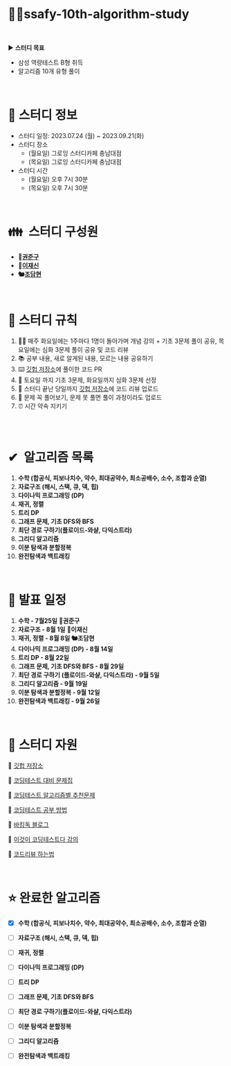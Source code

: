 # ✍🏻ssafy-10th-algorithm-study

<br>

▶️ **스터디 목표**

- 삼성 역량테스트 B형 취득
- 알고리즘 10개 유형 풀이

<br>

# 📜 스터디 정보

- 스터디 일정: 2023.07.24 (월) ~ 2023.09.21(화)
- 스터디 장소
    - (월요일) 그로잉 스터디카페 충남대점
    - (목요일) 그로잉 스터디카페 충남대점
- 스터디 시간
    - (월요일) 오후 7시 30분
    - (목요일) 오후 7시 30분

<br>

# 👪  스터디 구성원

- **🦧[권준구](https://solved.ac/profile/dngpf)**
- **🐧[이재신](https://solved.ac/profile/jaesin463)**
- **🐿️[조담현](https://solved.ac/profile/whekagus123)**

<br>

# 🤝 스터디 규칙

1. 👨‍🎓 매주 화요일에는 1주마다 1명이 돌아가며 개념 강의 + 기초 3문제 풀이 공유, 목요일에는 심화 3문제 풀이 공유 및 코드 리뷰
2. 📚 공부 내용, 새로 알게된 내용, 모르는 내용 공유하기
3. ⌨️ [깃헙 저장소](https://github.com/soberdam/ssafy-10th-algorithm-study)에 풀이한 코드 PR
4. 🧐 토요일 까지 기초 3문제, 화요일까지 심화 3문제 선정
5. 💯 스터디 끝난 당일까지 [깃헙 저장소](https://github.com/soberdam/ssafy-10th-algorithm-study)에 코드 리뷰 업로드
6. 📝 문제 꼭 풀어보기, 문제 못 풀면 풀이 과정이라도 업로드
7. ⏰ 시간 약속 지키기

<br> 

# ✔  알고리즘 목록

1. **수학 (합공식, 피보나치수, 약수, 최대공약수, 최소공배수, 소수, 조합과 순열)**
2. **자료구조 (해시, 스택, 큐, 덱, 힙)**
3. **다이나믹 프로그래밍 (DP)**
4. **재귀, 정렬**
5. **트리 DP**
6. **그래프 문제, 기초 DFS와 BFS**
7. **최단 경로 구하기(플로이드-와샬, 다익스트라)**
8. **그리디 알고리즘**
9. **이분 탐색과 분할정복**
10. **완전탐색과 백트래킹**

<br>

# 📆 발표 일정

1. **수학 - 7월25일** 🦧**권준구**
2. **자료구조 - 8월 1일** 🐧**이재신**
3. **재귀, 정렬 - 8월 8일 🐿️조담현**
4. **다이나믹 프로그래밍 (DP) - 8월 14일**
5. **트리 DP - 8월 22일**
6. **그래프 문제, 기초 DFS와 BFS - 8월 29일**
7. **최단 경로 구하기
(플로이드-와샬, 다익스트라) - 9월 5일**
8. **그리디 알고리즘 - 9월 19일**
9.  **이분 탐색과 분할정복 - 9월 12일**
10. **완전탐색과 백트래킹 - 9월 26일**

<br>

# 📝 스터디 자원

📃 [깃헙 저장소](https://github.com/soberdam/ssafy-10th-algorithm-study)

📃 [코딩테스트 대비 문제집](https://github.com/tony9402/baekjoon)

📃 [코딩테스트 알고리즘별 추천문제](https://dev-dain.tistory.com/155)

📃 [코딩테스트 공부 방법](https://plzrun.tistory.com/entry/%EC%95%8C%EA%B3%A0%EB%A6%AC%EC%A6%98-%EB%AC%B8%EC%A0%9C%ED%92%80%EC%9D%B4PS-%EC%8B%9C%EC%9E%91%ED%95%98%EA%B8%B0)

📃 [바킹독 블로그](https://blog.encrypted.gg/)

📃 [이것이 코딩테스트다 강의](https://www.youtube.com/watch?v=m-9pAwq1o3w&list=PLRx0vPvlEmdAghTr5mXQxGpHjWqSz0dgC&index=1)

📃 [코드리뷰 하는법](https://joyful-development.tistory.com/14)

<br>

# ⭐ 완료한 알고리즘

- [x]  **수학 (합공식, 피보나치수, 약수, 최대공약수, 최소공배수, 소수, 조합과 순열)**
- [ ]  **자료구조 (해시, 스택, 큐, 덱, 힙)**
- [ ]  **재귀, 정렬**
- [ ]  **다이나믹 프로그래밍 (DP)**
- [ ]  **트리 DP**
- [ ]  **그래프 문제, 기초 DFS와 BFS**
- [ ]  **최단 경로 구하기(플로이드-와샬, 다익스트라)**
- [ ]  **이분 탐색과 분할정복**
- [ ]  **그리디 알고리즘**
- [ ]  **완전탐색과 백트래킹**

